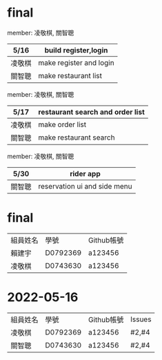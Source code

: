 # final

member: 凌敬棋, 關智聰

5/16           | build register,login 
-------------  | -------------
凌敬棋         | make register and login
關智聰         | make restaurant list 


member: 凌敬棋, 關智聰

5/17           | restaurant search and order list
-------------  | -------------
凌敬棋         | make order list
關智聰         | make restaurant search                       

member: 凌敬棋, 關智聰

5/30           | rider app
-------------  | -------------
關智聰         | reservation ui and side menu           




# final
<table>
<tr>
    <td>組員姓名</td>
    <td>學號</td>
    <td>Github帳號</td>
</tr>
 <tr>
  <td>賴建宇</td>
  <td>D0792369</td>
  <td>a123456</td>
 <tr>
  <td>凌敬棋</td>
  <td>D0743630</td>
  <td>a123456</td>
  </tr>
  </table>

# 2022-05-16

<table>
<tr>
    <td>組員姓名</td>
    <td>學號</td>
    <td>Github帳號</td>
    <td>Issues</td>
</tr>
 <tr>
 <td>凌敬棋</td>
 <td>D0792369</td>
 <td>a123456</td>
 <td>#2,#4</td>
 <tr>
  <td>關智聰</td>
  <td>D0743630</td>
  <td>a123456</td>   
 <td>#2,#4</td>
</tr>
</table>

